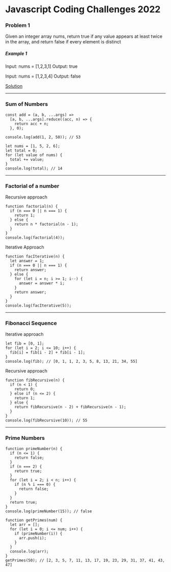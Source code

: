 # Javascript Coding Challenges 2022

### Problem 1

Given an integer array nums, return true if any value appears at least twice in the array, and return false if every element is distinct

##### Example 1

Input: nums = [1,2,3,1]
Output: true

Input: nums = [1,2,3,4]
Output: false

[Solution](https://github.com/AkshayKhot07/javascript-exercises-2022/blob/main/Solutions/001.js)

---

### Sum of Numbers

```
const add = (a, b, ...args) =>
  [a, b, ...args].reduce((acc, n) => {
    return acc + n;
  }, 0);

console.log(add(1, 2, 50)); // 53

let nums = [1, 5, 2, 6];
let total = 0;
for (let value of nums) {
  total += value;
}
console.log(total); // 14

```

---

### Factorial of a number

Recursive approach

```
function factorial(n) {
  if (n === 0 || n === 1) {
    return 1;
  } else {
    return n * factorial(n - 1);
  }
}
console.log(factorial(4));

```

Iterative Approach

```
function facIterative(n) {
  let answer = 1;
  if (n === 0 || n === 1) {
    return answer;
  } else {
    for (let i = n; i >= 1; i--) {
      answer = answer * i;
    }
    return answer;
  }
}
console.log(facIterative(5));

```

---

### Fibonacci Sequence

Iterative approach

```
let fib = [0, 1];
for (let i = 2; i <= 10; i++) {
  fib[i] = fib[i - 2] + fib[i - 1];
}
console.log(fib); // [0, 1, 1, 2, 3, 5, 8, 13, 21, 34, 55]

```

Recursive approach

```
function fibRecursive(n) {
  if (n < 1) {
    return 0;
  } else if (n <= 2) {
    return 1;
  } else {
    return fibRecursive(n - 2) + fibRecursive(n - 1);
  }
}
console.log(fibRecursive(10)); // 55

```

---

### Prime Numbers

```
function primeNumber(n) {
  if (n <= 1) {
    return false;
  }
  if (n === 2) {
    return true;
  }
  for (let i = 2; i < n; i++) {
    if (n % i === 0) {
      return false;
    }
  }
  return true;
}
console.log(primeNumber(15)); // false

function getPrimes(num) {
  let arr = [];
  for (let i = 0; i <= num; i++) {
    if (primeNumber(i)) {
      arr.push(i);
    }
  }
  console.log(arr);
}
getPrimes(50); // [2, 3, 5, 7, 11, 13, 17, 19, 23, 29, 31, 37, 41, 43, 47]

```
